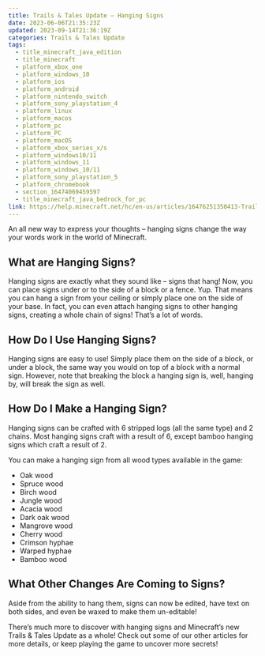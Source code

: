 ```yaml
---
title: Trails & Tales Update – Hanging Signs
date: 2023-06-06T21:35:23Z
updated: 2023-09-14T21:36:19Z
categories: Trails & Tales Update
tags:
  - title_minecraft_java_edition
  - title_minecraft
  - platform_xbox_one
  - platform_windows_10
  - platform_ios
  - platform_android
  - platform_nintendo_switch
  - platform_sony_playstation_4
  - platform_linux
  - platform_macos
  - platform_pc
  - platform_PC
  - platform_macOS
  - platform_xbox_series_x/s
  - platform_windows10/11
  - platform_windows_11
  - platform_windows_10/11
  - platform_sony_playstation_5
  - platform_chromebook
  - section_16474069459597
  - title_minecraft_java_bedrock_for_pc
link: https://help.minecraft.net/hc/en-us/articles/16476251350413-Trails-Tales-Update-Hanging-Signs
---
```


An all new way to express your thoughts – hanging signs change the way your words work in the world of Minecraft.

## What are Hanging Signs?

Hanging signs are exactly what they sound like – signs that hang! Now, you can place signs under or to the side of a block or a fence. Yup. That means you can hang a sign from your ceiling or simply place one on the side of your base. In fact, you can even attach hanging signs to other hanging signs, creating a whole chain of signs! That’s a lot of words.

## How Do I Use Hanging Signs?

Hanging signs are easy to use! Simply place them on the side of a block, or under a block, the same way you would on top of a block with a normal sign. However, note that breaking the block a hanging sign is, well, hanging by, will break the sign as well.

## How Do I Make a Hanging Sign?

Hanging signs can be crafted with 6 stripped logs (all the same type) and 2 chains. Most hanging signs craft with a result of 6, except bamboo hanging signs which craft a result of 2.​

You can make a hanging sign from all wood types available in the game:​

- Oak wood​
- Spruce wood​
- Birch wood​
- Jungle wood​
- Acacia wood​
- Dark oak wood​
- Mangrove wood​
- Cherry wood​
- Crimson hyphae​
- Warped hyphae​
- Bamboo wood

## What Other Changes Are Coming to Signs?

Aside from the ability to hang them, signs can now be edited, have text on both sides, and even be waxed to make them un-editable!

There’s much more to discover with hanging signs and Minecraft’s new Trails & Tales Update as a whole! Check out some of our other articles for more details, or keep playing the game to uncover more secrets!
